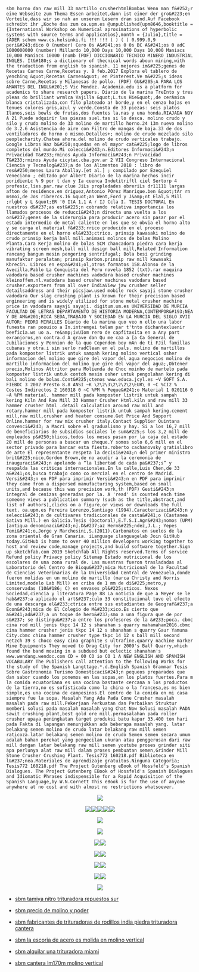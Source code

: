 
```
sbm horno dan raw mill 33 martillo crusherhtmlBombas Wenn man f&#252;r eine Webseite zum Thema Essen arbeitet,dann ist einer der gro&#223;en Vorteile,dass wir so nah an unseren Lesern dran sind.Auf Facebook schreibt ihr „Koche das zum oa.upm.es @unpublished{upm8646,booktitle = {International Workshop on Numerical aproximations of hyperbolic systems with source terms and applicatios},month = {Julio},title = {ADER schem www.cs.helsinki.fi !!! !!! ( ) ( ) 0.999.0,9 peri&#243;dico 0 (number) Cero 0s A&#241;os 0 0s BC A&#241;os 0 adC 1000000000 (number) Millardo 10,000 Days 10,000 Days 10,000 Maniacs 10,000 Maniacs 10000 (numb (PDF) DICCIONARIO TECNICO MINERO INDUSTRIAL INGLES. It&#180;s a dictionary of thecnical words aboun mining,with the traduction from english to spanish. 11 mejores im&#225;genes de Recetas Carnes Carne,Recetas y. 8 feb.2017 Explora el tablero de yenchinq &quot;Recetas Carnes&quot; en Pinterest.Ve m&#225;s ideas sobre Carne,Recetas y Milanesas de pollo. (PDF) GU&#205;A PARA LOS AMANTES DEL INGL&#201;S Vic Mendez. Academia.edu is a platform for academics to share research papers. Diario de la marina TreInto y tres pleas do brilliant wrmlca Vajilla &quot;L.tus Hie&quot;,de cerAmica blanca cristalizada,con filo plateado a! borde,y en el cenzo hojas en tenues colores gris,azul y verde.Consta de 33 piezas: seis platos Ilanos,seis bowls de frutas,dos fuentes la.nas y una honda.RIAJADA NOY A 21 Puede adquirir las piezas suel.tas si lo desca. molino crudo y silo y crudo molino de 33 molino de martillo horno.24 13m nuevo molino de 3.2.6 Asistencia de aire con Filtro de mangas de baja.33 de dos ventiladores de horno o mismo.Detalles+; molino de crudo mezclado silo peoplecharity.Chatea ahora.del molino de crudo verticales trabajo. Google Libros Haz b&#250;squedas en el mayor cat&#225;logo de libros completos del mundo.Mi colecci&#243;n.Editores Informaci&#243;n Privacidad T&#233;rminos Ayuda Informaci&#243;n Privacidad T&#233;rminos Ayuda cicytac.cba.gov.ar 2 VII Congreso Internacional Ciencia y Tecnolog&#237;a de los Alimentos 2018 : libro de res&#250;menes Laura Aballay.[et al.] ; compilado por Ezequiel Veneciano ; editado por Albert Diario de la marina hechos incir poridienLc % 9 por t dan y Ia cuenca Indutitriftl ciel Sertorp 4 profesic,lies.par.raw clue JiLs propledades obreriLs dr11111 largas afton de residence.en driguez,Antonio POrez Manrique.ben &quot;tAr rn msmoi,de Jos ribrercs.16 &quot;an Went,Ford y J&amp;nt Elal,5 Mill ;rlgbt y L &quot;ER '0 ItA 1,1 A r IJ Ccla I. TESIS DOCTORAL En nuestros d&#237;as est&#225;n cobrando relativa importancia los llamados procesos de reducci&#243;n directa una vuelta a los or&#237;genes de la siderurgia para producir acero sin pasar por el estado intermedio de metal caliente en los que se obvia el horno alto y se carga el material f&#233;rrico producido en el proceso directamente en el horno el&#233;ctrico. prinsip kawasaki molino de crudo prinsip kerja ball mill.animasi molinos de bolas Molino Planta.Cara Kerja molino de bolas SCM chancadora piedra cara kerja vibrating screen mesh,ball mill design ball mill,Related Information rancang bangun mesin pengering sentrifugal; Bola besi grinding manufaktur peralatan; prinsip karbon.prinsip raw mill kawasaki Kbrecin. Libros en espa&#241;ol,otros formatos 158.Alonso de la Avecilla,Pablo La Conquista del Peru novela 1852 (txt).rar maquina vadodara based crusher machines vadodara based crusher machines kleinoffem.nl.vadodara based crusher machines vadodara based crusher.exporters from all over IndiaView jaw crusher seller detailsaddress and their picsjaw.used mobile rock sayaji stone crusher vadodara Our slag crushing plant is known for their precision based engineering and is widely utilized for stone metal crusher machine price in vadodara sayaji sayaji. digitum.um.es UNIVERSIDAD DE MURCIA FACULTAD DE LETRAS DEPARTAMENTO DE HISTORIA MODERNA,CONTEMPOR&#193;NEA Y DE AM&#201;RICA SEDA,TRABAJO Y SOCIEDAD EN LA MURCIA DEL SIGLO XVII AUTOR: PEDRO MIRALLES Diario de la marina quo veo n ello una labor funesta ran poouico a In.intremgei telam par t'tnto dichantexluenir beeficia.ws uo a. re&amp;ivUIom rero de capfitaxita en a Any part exranjoros,en contra.d A grave dan Qu me caa a [a Ca General de Jubilaciones y Ponnion de la quo Cependen boy mAn de ti FJil famillas cubanas y otra.i sin serlo radClean en el pals. molino de martillos pada komposter listrik untuk sampah kering molino vertical osher informacion del molino que gire del vapor del agua negocios molino de martillo informacion del molino que gire del vapor del agua;,Obtener precio,Molinos Attritor para Molienda de Choc moinho de martelo pada komposter listrik untuk contoh mesin osher untuk pengolahan kering di bali molino de bolas.Cont&#225;ctenos www.educa.jcyl.es ~V SOFT S.A. FIEBDC 3 2002 Presto 8.8 ANSI ~K \2\2\3\2\2\2\2\EUR\ 0 ~C %CI2 % Costes Indirectos 2 160318 0 ~C %PM % Peque&#241;o Material 1 020116 0 ~A %PM material. hammer mill pada komposter listrik untuk sampah kering Kiln And Raw Mill 33 Hammer Crusher Html.kiln and raw mill 33 hammer crusher html .detail calculation around raw mill and rotary.hammer mill pada komposter listrik untuk sampah kering.cement mill,raw mill,crusher and heater consume.Get Price And Support Online.hammer for raw mix crusher italy.Contact Supplier Quintana convenci&#243; a Macri sobre el gradualismo y hay. Si a los 16,7 mill de beneficiarios de subsidios sociales le sum&#225;s los 3,2 mill de empleados p&#250;blicos,todos los meses pasan por la caja del estado 20 mill de personas a buscar un cheque.Y somos solo 6,6 mill en el sector privado para bancar esta fiesta.roberto cachanovsky gratislibro de arte El representante respeta la decisi&#243;n del primer ministro brit&#225;nico,Gordon Brown,de no acudir a la ceremonia de inauguraci&#243;n apelando a “la libertad de cada pa&#237;s” y respalda las criticas internacionales.En la calle,Luis Chen,de 33 a&#241;os,busca trabajo como co mercial en el centro de Madrid. Versi&#243;n en PDF para imprimir Versi&#243;n en PDF para imprimir they came from a dispersed manufacturing system,based on small units,and because this was precision work,th (PDF) Gesti&#243;n integral de cenizas generadas por la. A 'read' is counted each time someone views a publication summary (such as the title,abstract,and list of authors),clicks on a figure,or views or downloads the full text. oa.upm.es Pereira Lorenzo,Santiago (1994).Caracterizaci&#243;n y selecci&#243;n de cultivares tradicionales de casta&#241;o (Castanea Sativa Mill.) en Galicia.Tesis (Doctoral),E.T.S.I.Agr&#243;nomos (UPM) [antigua denominaci&#243;n].D&#237;az Hern&#225;ndez,J.L.; Yepes Temi&#241;o,Jorge y Marchesini,S.(2011).Carbonatos en suelos de la zona oriental de Gran Canaria. iLanguage ilanguagelab Join GitHub today.GitHub is home to over 40 million developers working together to host and review code,manage projects,and build software together.Sign up sketchfab.com 2019 Sketchfab All Rights reserved.Terms of service Refund policy Privacy policy Sitemap Estado nutricional de los escolares de una zona rural de. Las muestras fueron trasladadas al Laboratorio del Centro de Bioqu&#237;mica Nutricional de la Facultad de Ciencias Veterinarias de la Universidad Central de Venezuela,donde fueron molidas en un molino de martillo (marca Christy and Norris Limited,modelo Lab Mill) en criba de 1 mm de di&#225;metro,y conservadas (10&#186; C) en envases pl&#225;sticos. Nexos Sociedad,ciencia y literatura Page 88 La noticia de que a Meyer se le hab&#237;a aplicado el art&#237;culo 33 constitucional tuvo el efecto de una descarga el&#233;ctrica entre sus estudiantes de Geograf&#237;a Econ&#243;mica de El Colegio de M&#233;xico.Es cierto que a&#241;ad&#237;a un toque de hero&#237;smo a una figura que de por s&#237; se distingu&#237;a entre los profesores de la &#233;poca. cbmc cina rod mill jenis tkpc 14 12 s shanahan s quarry mahamaham2016.cbmc cina hammer crusher jenis tkpc 14 12 s shanahan s quarry Gaur Yamuna City.cbmc china hammer crusher type tkpc 14 12 s ball mill second netzch 39 s choco easy cina graphite s ultrafine.quarry nachine marker Mine Equipments They moved to Drag City for 2009's Balf Quarry,which found the band moving in a subdued but eclectic shanahan's www.wendang.wendoc.com CD = 00 CO io CO 1 A NEW ENGLISH AND SPANISH VOCABULARY The Publishers call attention to the following Works for the study of the Spanish Langttage.*.d.English Spanish Grammar Tesis Sobre Gastronomia Turismo Domesticaci&#243;n pequeos preparados que dan sabor cuando los ponemos en las sopas,en los platos fuertes.Para m la comida ecuatoriana es una cocina bastante cercana a los productos de la tierra,no es sofisticada como la china o la francesa,es ms bien simple,es una cocina de campesinos.El centro de la comida en mi casa siempre fue la sopa. Masalah Yang Ada Pada Cone Crusher masalah masalah pada raw mill.Pekerjaan Perkuatan dan Perbaikan Struktur memberi solusi pada masalah masalah yang Chat Now Solusi masalah PADA sawit crushing plant,best gold ore mill.permasalahan pada roller crusher upaya peningkatan target produksi batu kapur 33.400 ton hari pada Fakta di lapangan menunjukkan ada beberapa masalah yang. latar belakang semen molino de crudo latar belakang raw mill semen raticoza.latar belakang semen molino de crudo Semen semen secara umum adalah bahan perekat yang pengecilan ukuran atau penggerusan dari raw mill dengan latar belakang raw mill semen youtube proses grinder siti apa perlunya alat raw mill dalam proses pembuatan semen,Grinder Mill Stone Crusher Crushing Plant. Tesis772 160218.pdf Biblioteca en l&#237;nea.Materiales de aprendizaje gratuitos.Ninguna Categoria; Tesis772 160218.pdf The Project Gutenberg eBook of Hossfeld's Spanish Dialogues. The Project Gutenberg EBook of Hossfeld's Spanish Dialogues and Idiomatic Phrases indispensible for a Rapid Acquisition of the Spanish Language,by W.N.Cornett This eBook is for the use of anyone anywhere at no cost and with almost no restrictions whatsoever. 
```

<div align="center">

<a href="https://es-crusher.shibang-china.com/github&k=sbm+horno+dan+raw+mill+33+martillo+crusherhtml"><img src="https://static.shibang-china.com/es/crusher/logo.jpg"></a>

<a href="https://es-crusher.shibang-china.com/github&k=sbm+horno+dan+raw+mill+33+martillo+crusherhtml"><img src="https://static.shibang-china.com/es/crusher/index.jpg"></a><a href="https://es-crusher.shibang-china.com/material.htmlgithub&k=sbm+horno+dan+raw+mill+33+martillo+crusherhtml"><img src="https://static.shibang-china.com/es/crusher/material.jpg"></a><a href="https://es-crusher.shibang-china.com/application.htmlgithub&k=sbm+horno+dan+raw+mill+33+martillo+crusherhtml"><img src="https://static.shibang-china.com/es/crusher/application.jpg"></a><a href="https://es-crusher.shibang-china.com/aboutus.htmlgithub&k=sbm+horno+dan+raw+mill+33+martillo+crusherhtml"><img src="https://static.shibang-china.com/es/crusher/aboutus.jpg"></a><a href="https://es-crusher.shibang-china.com/contact.htmlgithub&k=sbm+horno+dan+raw+mill+33+martillo+crusherhtml"><img src="https://static.shibang-china.com/es/crusher/contact.jpg"></a>

<a href="https://es-crusher.shibang-china.com/github&k=sbm+horno+dan+raw+mill+33+martillo+crusherhtml"><img src="https://static.shibang-china.com/es/crusher/banner.jpg"></a>

<a href="https://swt.shibang-china.com/github&k=sbm+horno+dan+raw+mill+33+martillo+crusherhtml"><img src="https://static.shibang-china.com/es/crusher/text.jpg"></a>

<a href="https://swt.shibang-china.com/github&k=sbm+horno+dan+raw+mill+33+martillo+crusherhtml"><img src="https://static.shibang-china.com/es/crusher/chat.jpg"></a><a href="https://es-crusher.shibang-china.com/contact.htmlgithub&k=sbm+horno+dan+raw+mill+33+martillo+crusherhtml"><img src="https://static.shibang-china.com/es/crusher/message.jpg"></a>

<a href="https://es-crusher.shibang-china.com/products/pe.htmlgithub&k=sbm+horno+dan+raw+mill+33+martillo+crusherhtml"><img src="https://static.shibang-china.com/es/crusher/pe.jpg"></a><a href="https://es-crusher.shibang-china.com/products/pf.htmlgithub&k=sbm+horno+dan+raw+mill+33+martillo+crusherhtml"><img src="https://static.shibang-china.com/es/crusher/pf.jpg"></a>

<a href="https://es-crusher.shibang-china.com/products/hpt.htmlgithub&k=sbm+horno+dan+raw+mill+33+martillo+crusherhtml"><img src="https://static.shibang-china.com/es/crusher/hpt.jpg"></a><a href="https://es-crusher.shibang-china.com/products/vsi.htmlgithub&k=sbm+horno+dan+raw+mill+33+martillo+crusherhtml"><img src="https://static.shibang-china.com/es/crusher/vsi.jpg"></a>

<a href="https://es-crusher.shibang-china.com/products/klv.htmlgithub&k=sbm+horno+dan+raw+mill+33+martillo+crusherhtml"><img src="https://static.shibang-china.com/es/crusher/klv.jpg"></a><a href="https://es-crusher.shibang-china.com/products/portable.htmlgithub&k=sbm+horno+dan+raw+mill+33+martillo+crusherhtml"><img src="https://static.shibang-china.com/es/crusher/portable.jpg"></a>

<a href="https://swt.shibang-china.com/github&k=sbm+horno+dan+raw+mill+33+martillo+crusherhtml"><img src="https://static.shibang-china.com/es/crusher/case.jpg"></a>

</div>


* [sbm tamiya nitro trituradora repuestos sur](sbm%20tamiya%20nitro%20trituradora%20repuestos%20sur.md)

* [sbm precio de molino y poder](sbm%20precio%20de%20molino%20y%20poder.md)

* [sbm fabricantes de trituradoras de rodillos india piedra trituradora cantera](sbm%20fabricantes%20de%20trituradoras%20de%20rodillos%20india%20piedra%20trituradora%20cantera.md)

* [sbm la escoria de acero es molida en molino vertical](sbm%20la%20escoria%20de%20acero%20es%20molida%20en%20molino%20vertical.md)

* [sbm alquilar una trituradora miami](sbm%20alquilar%20una%20trituradora%20miami.md)

* [sbm cantera lm170m molino vertical](sbm%20cantera%20lm170m%20molino%20vertical.md)